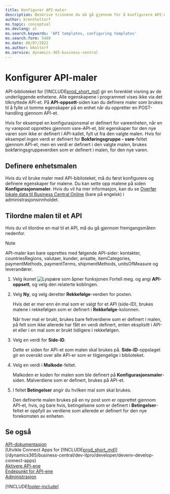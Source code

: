 ```yaml
---
title: Konfigurer API-maler
description: Beskrive trinnene du må gå gjennom for å konfigurere API-maler for Dynamics 365 Business Central.
author: brentholtorf
ms.topic: conceptual
ms.devlang: al
ms.search.keywords: 'API templates, configuring templates'
ms.search.form: 5469
ms.date: 06/07/2022
ms.author: bholtorf
ms.service: dynamics-365-business-central
---
```


# <a name="configure-api-templates"></a>Konfigurer API-maler

API-biblioteket for [!INCLUDE[prod_short_md](includes/prod_short.md)] gir en forenklet visning av de underliggende enhetene. Alle egenskapene i programmet vises ikke via det tilknyttede API-et. På **API-oppsett**-siden kan du definere maler som brukes til å fylle ut tomme egenskaper på en enhet når du oppretter en POST-handling gjennom API-et. 

Hvis for eksempel en konfigurasjonsmal er definert for vareenheten, når en ny varepost opprettes gjennom vare-API-et, blir egenskaper for den nye varen som ikke er definert i API-kallet, fylt ut fra den valgte malen. Hvis for eksempel ingen verdi er definert for **Bokføringsgruppe - vare**-feltet gjennom API-et, men en verdi er definert i den valgte malen, brukes bokføringsgruppeverdien som er definert i malen, for den nye varen. 

## <a name="setting-up-the-entity-template"></a>Definere enhetsmalen

Hvis du vil bruke maler med API-biblioteket, må du først konfigurere og definere egenskaper for malene. Du kan sette opp malene på siden **Konfigurasjonsmaler**. Hvis du vil ha mer informasjon, kan du se [Overfør lokale data til Business Central Online](/dynamics365/business-central/dev-itpro/administration/migrate-data) (bare på engelsk) i administrasjonsinnholdet.  

## <a name="assign-the-template-to-an-api"></a>Tilordne malen til et API

Hvis du vil tilordne en mal til et API, må du gå gjennom fremgangsmåten nedenfor.

> [!NOTE]  
> API-maler kan bare opprettes med følgende API-sider: kontakter, countriesRegions, valutaer, kunder, ansatte, itemCategories, paymentMethods, paymentTerms, shipmentMethods, unitsOfMeasure og leverandører.

1. Velg ikonet ![Lyspære som åpner funksjonen Fortell meg.](media/ui-search/search_small.png "Fortell hva du vil gjøre") og angi **API-oppsett**, og velg den relaterte koblingen.
2. Velg **Ny**, og velg deretter **Rekkefølge**-verdien for posten.  

    Hvis det er mer enn én mal som er valgt for et API (side-ID), brukes malene i rekkefølgen som er definert i **Rekkefølge**-kolonnen.  

    Når hver mal er brukt, brukes bare feltverdiene som er definert i malen, på felt som ikke allerede har fått en verdi definert, enten eksplisitt i API-et eller i en mal som er brukt tidligere i rekkefølgen.  
3. Velg en verdi for **Side-ID**.  

    Dette er siden for API-et som malen skal brukes på. **Side-ID**-oppslaget gir en oversikt over alle API-er som er tilgjengelige i biblioteket.
4. Velg en verdi i **Malkode**-feltet.  

    Malkoden er koden for malen som ble definert på **Konfigurasjonsmaler**-siden. Malverdiene som er definert, brukes på API-et.  
5. I feltet **Betingelser** angir du hvilken mal som skal brukes.  

    Den definerte malen brukes på en ny post som er opprettet gjennom API-et, hvis, og bare hvis, betingelsene som er definert i **Betingelser**-feltet er oppfylt av verdiene som allerede er definert for den nye forekomsten av enheten.

## <a name="see-also"></a>Se også

[API-dokumentasjon](/dynamics-nav/fin-graph)  
[Utvikle Connect Apps for [!INCLUDE[prod_short_md](includes/prod_short.md)]](/dynamics365/business-central/dev-itpro/developer/devenv-develop-connect-apps)  
[Aktivere API-ene](/dynamics-nav/enabling-apis-for-dynamics-nav)  
[Endepunkt for API-ene](/dynamics-nav/endpoints-apis-for-dynamics)  
[Administrasjon](admin-setup-and-administration.md)

[!INCLUDE[footer-include](includes/footer-banner.md)]
